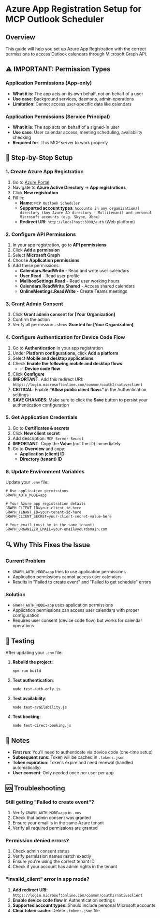 # Azure App Registration Setup for MCP Outlook Scheduler

## Overview
This guide will help you set up Azure App Registration with the correct permissions to access Outlook calendars through Microsoft Graph API.

## ⚠️ IMPORTANT: Permission Types

### Application Permissions (App-only)
- **What it is**: The app acts on its own behalf, not on behalf of a user
- **Use case**: Background services, daemons, admin operations
- **Limitation**: Cannot access user-specific data like calendars

### Application Permissions (Service Principal)
- **What it is**: The app acts on behalf of a signed-in user
- **Use case**: User calendar access, meeting scheduling, availability checking
- **Required for**: This MCP server to work properly

## 🔧 Step-by-Step Setup

### 1. Create Azure App Registration
1. Go to [Azure Portal](https://portal.azure.com)
2. Navigate to **Azure Active Directory** → **App registrations**
3. Click **New registration**
4. Fill in:
   - **Name**: `MCP Outlook Scheduler`
   - **Supported account types**: `Accounts in any organizational directory (Any Azure AD directory - Multitenant) and personal Microsoft accounts (e.g. Skype, Xbox)`
   - **Redirect URI**: `http://localhost:3000/auth` (Web platform)

### 2. Configure API Permissions
1. In your app registration, go to **API permissions**
2. Click **Add a permission**
3. Select **Microsoft Graph**
4. Choose **Application permissions**
5. Add these permissions:
   - **Calendars.ReadWrite** - Read and write user calendars
   - **User.Read** - Read user profile
   - **MailboxSettings.Read** - Read user working hours
   - **Calendars.ReadWrite.Shared** - Access shared calendars
   - **OnlineMeetings.ReadWrite** - Create Teams meetings

### 3. Grant Admin Consent
1. Click **Grant admin consent for [Your Organization]**
2. Confirm the action
3. Verify all permissions show **Granted for [Your Organization]**

### 4. Configure Authentication for Device Code Flow
1. Go to **Authentication** in your app registration
2. Under **Platform configurations**, click **Add a platform**
3. Select **Mobile and desktop applications**
4. Check **Enable the following mobile and desktop flows**:
   - ✅ **Device code flow**
5. Click **Configure**
6. **IMPORTANT**: Add this redirect URI: `https://login.microsoftonline.com/common/oauth2/nativeclient`
7. **CRITICAL**: Enable **"Allow public client flows"** in the Authentication settings
8. **SAVE CHANGES**: Make sure to click the **Save** button to persist your authentication configuration

### 5. Get Application Credentials
1. Go to **Certificates & secrets**
2. Click **New client secret**
3. Add description: `MCP Server Secret`
4. **IMPORTANT**: Copy the **Value** (not the ID) immediately
5. Go to **Overview** and copy:
   - **Application (client) ID**
   - **Directory (tenant) ID**

### 6. Update Environment Variables
Update your `.env` file:

```env
# Use application permissions
GRAPH_AUTH_MODE=app

# Your Azure app registration details
GRAPH_CLIENT_ID=your-client-id-here
GRAPH_TENANT_ID=your-tenant-id-here
GRAPH_CLIENT_SECRET=your-client-secret-value-here

# Your email (must be in the same tenant)
GRAPH_ORGANIZER_EMAIL=your-email@yourdomain.com
```

## 🔍 Why This Fixes the Issue

### Current Problem
- `GRAPH_AUTH_MODE=app` tries to use application permissions
- Application permissions cannot access user calendars
- Results in "Failed to create event" and "Failed to get schedule" errors

### Solution
- `GRAPH_AUTH_MODE=app` uses application permissions
- Application permissions can access user calendars with proper configuration
- Requires user consent (device code flow) but works for calendar operations

## 🚀 Testing

After updating your `.env` file:

1. **Rebuild the project**:
   ```bash
   npm run build
   ```

2. **Test authentication**:
   ```bash
   node test-auth-only.js
   ```

3. **Test availability**:
   ```bash
   node test-availability.js
   ```

4. **Test booking**:
   ```bash
   node test-direct-booking.js
   ```

## 📝 Notes

- **First run**: You'll need to authenticate via device code (one-time setup)
- **Subsequent runs**: Token will be cached in `.tokens.json`
- **Token expiration**: Tokens expire and need renewal (handled automatically)
- **User consent**: Only needed once per user per app

## 🆘 Troubleshooting

### Still getting "Failed to create event"?
1. Verify `GRAPH_AUTH_MODE=app` in `.env`
2. Check that admin consent was granted
3. Ensure your email is in the same Azure tenant
4. Verify all required permissions are granted

### Permission denied errors?
1. Check admin consent status
2. Verify permission names match exactly
3. Ensure you're using the correct tenant ID
4. Check if your account has admin rights in the tenant

### "invalid_client" error in app mode?
1. **Add redirect URI**: `https://login.microsoftonline.com/common/oauth2/nativeclient`
2. **Enable device code flow** in Authentication settings
3. **Supported account types**: Should include personal Microsoft accounts
4. **Clear token cache**: Delete `.tokens.json` file
